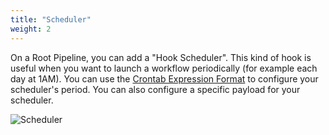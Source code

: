 ```yaml
---
title: "Scheduler"
weight: 2
---
```


On a Root Pipeline, you can add a "Hook Scheduler". This kind of hook is useful when you want to launch a workflow periodically (for example each day at 1AM). You can use the [Crontab Expression Format](https://github.com/gorhill/cronexpr#implementation) to configure your scheduler's period. You can also configure a specific payload for your scheduler.

![Scheduler](/images/workflows.design.hooks.scheduler.gif)
